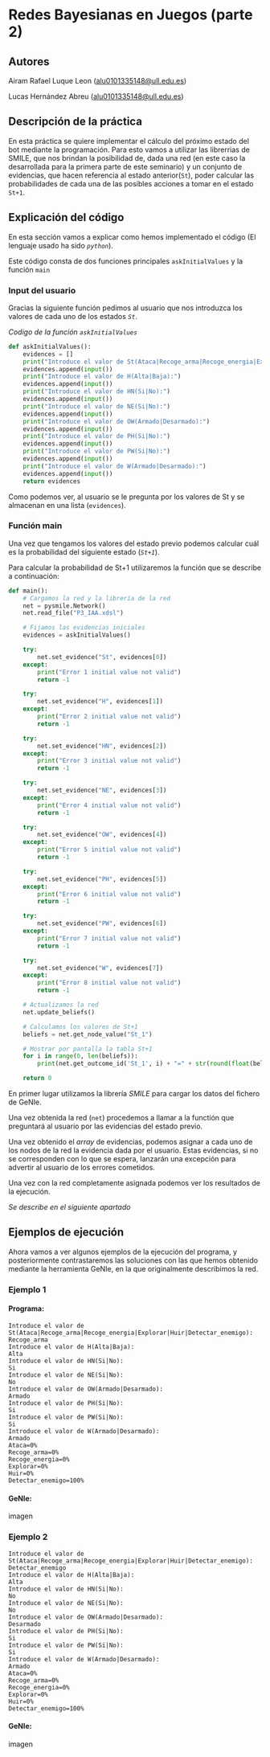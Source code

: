 # Redes Bayesianas en Juegos (parte 2)

## Autores

Airam Rafael Luque Leon (alu0101335148@ull.edu.es)

Lucas Hernández Abreu (alu0101335148@ull.edu.es)

## Descripción de la práctica

En esta práctica se quiere implementar el cálculo del próximo estado del bot mediante la programación. Para esto vamos a utilizar las librerrias de SMILE, que nos brindan la posibilidad de, dada una red (en este caso la desarrollada para la primera parte de este seminario) y un conjunto de evidencias, que hacen referencia al estado anterior(`St`), poder calcular las probabilidades de cada una de las posibles acciones a tomar en el estado `St+1`.

## Explicación del código

En esta sección vamos a explicar como hemos implementado el código (El lenguaje usado ha sido *`python`*).

Este código consta de dos funciones principales `askInitialValues` y la función `main`

### Input del usuario

Gracias la siguiente función pedimos al usuario que nos introduzca los valores de cada uno de los estados *`St`*.


*Codigo de la función `askInitialValues`*
```python
def askInitialValues():
	evidences = []
	print("Introduce el valor de St(Ataca|Recoge_arma|Recoge_energia|Explorar|Huir|Detectar_enemigo):")
	evidences.append(input())
	print("Introduce el valor de H(Alta|Baja):")
	evidences.append(input())
	print("Introduce el valor de HN(Si|No):")
	evidences.append(input())
	print("Introduce el valor de NE(Si|No):")
	evidences.append(input())
	print("Introduce el valor de OW(Armado|Desarmado):")
	evidences.append(input())
	print("Introduce el valor de PH(Si|No):")
	evidences.append(input())
	print("Introduce el valor de PW(Si|No):")
	evidences.append(input())
	print("Introduce el valor de W(Armado|Desarmado):")
	evidences.append(input())
	return evidences
```

Como podemos ver, al usuario se le pregunta por los valores de St y se almacenan en una lista (`evidences`).

### Función main

Una vez que tengamos los valores del estado previo podemos calcular cuál es la probabilidad del siguiente estado (*`St+1`*).

Para calcular la probabilidad de St+1 utilizaremos la función que se describe a continuación:

```python
def main():
	# Cargamos la red y la librería de la red
	net = pysmile.Network()
	net.read_file("P3_IAA.xdsl")

	# Fijamos las evidencias iniciales
	evidences = askInitialValues()

	try:
		net.set_evidence("St", evidences[0])
	except:
		print("Error 1 initial value not valid")
		return -1

	try:
		net.set_evidence("H", evidences[1])
	except:
		print("Error 2 initial value not valid")
		return -1

	try:
		net.set_evidence("HN", evidences[2])
	except:
		print("Error 3 initial value not valid")
		return -1

	try:
		net.set_evidence("NE", evidences[3])
	except:
		print("Error 4 initial value not valid")
		return -1

	try:
		net.set_evidence("OW", evidences[4])
	except:
		print("Error 5 initial value not valid")
		return -1

	try:
		net.set_evidence("PH", evidences[5])
	except:
		print("Error 6 initial value not valid")
		return -1

	try:
		net.set_evidence("PW", evidences[6])
	except:
		print("Error 7 initial value not valid")
		return -1

	try:
		net.set_evidence("W", evidences[7])
	except:
		print("Error 8 initial value not valid")
		return -1

	# Actualizamos la red
	net.update_beliefs() 

	# Calculamos los valores de St+1
	beliefs = net.get_node_value("St_1")

	# Mostrar por pantalla la tabla St+1
	for i in range(0, len(beliefs)):
		print(net.get_outcome_id('St_1', i) + "=" + str(round(float(beliefs[i] * 100))) + "%")

	return 0
```

En primer lugar utilizamos la librería *SMILE* para cargar los datos del fichero de GeNIe.

Una vez obtenida la red (`net`) procedemos a llamar a la functión que preguntará al usuario por las evidencias del estado previo.

Una vez obtenido el *array* de evidencias, podemos asignar a cada uno de los nodos de la red la evidencia dada por el usuario. Estas evidencias, si no se corresponden con lo que se espera, lanzarán una excepción para advertir al usuario de los errores cometidos.

Una vez con la red completamente asignada podemos ver los resultados de la ejecución.

*Se describe en el siguiente apartado*


## Ejemplos de ejecución

Ahora vamos a ver algunos ejemplos de la ejecución del programa, y posteriormente contrastaremos las soluciones con las que hemos obtenido mediante la herramienta GeNIe, en la que originalmente describimos la red.

### Ejemplo 1

#### Programa:

```
Introduce el valor de St(Ataca|Recoge_arma|Recoge_energia|Explorar|Huir|Detectar_enemigo):
Recoge_arma
Introduce el valor de H(Alta|Baja):
Alta
Introduce el valor de HN(Si|No):
Si
Introduce el valor de NE(Si|No):
No
Introduce el valor de OW(Armado|Desarmado):
Armado
Introduce el valor de PH(Si|No):
Si
Introduce el valor de PW(Si|No):
Si
Introduce el valor de W(Armado|Desarmado):
Armado
Ataca=0%
Recoge_arma=0%
Recoge_energia=0%
Explorar=0%
Huir=0%
Detectar_enemigo=100%
```

#### GeNIe:

imagen

### Ejemplo 2
```
Introduce el valor de St(Ataca|Recoge_arma|Recoge_energia|Explorar|Huir|Detectar_enemigo):
Detectar_enemigo
Introduce el valor de H(Alta|Baja):
Alta
Introduce el valor de HN(Si|No):
No
Introduce el valor de NE(Si|No):
No
Introduce el valor de OW(Armado|Desarmado):
Desarmado
Introduce el valor de PH(Si|No):
Si
Introduce el valor de PW(Si|No):
Si
Introduce el valor de W(Armado|Desarmado):
Armado
Ataca=0%
Recoge_arma=0%
Recoge_energia=0%
Explorar=0%
Huir=0%
Detectar_enemigo=100%
```

#### GeNIe:

imagen


